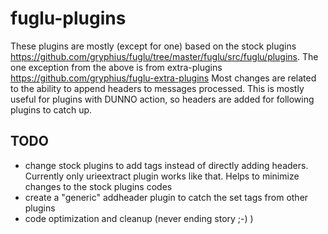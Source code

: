 # fuglu-plugins
These plugins are mostly (except for one) based on the stock plugins https://github.com/gryphius/fuglu/tree/master/fuglu/src/fuglu/plugins. The one exception from the above is from extra-plugins https://github.com/gryphius/fuglu-extra-plugins 
Most changes are related to the ability to append headers to messages processed. This is mostly useful for plugins with DUNNO action, so headers are added for following plugins to catch up.

## TODO
- change stock plugins to add tags instead of directly adding headers. Currently only urieextract plugin works like that. Helps to minimize changes to the stock plugins codes
- create a "generic" addheader plugin to catch the set tags from other plugins
- code optimization and cleanup (never ending story ;-) )
